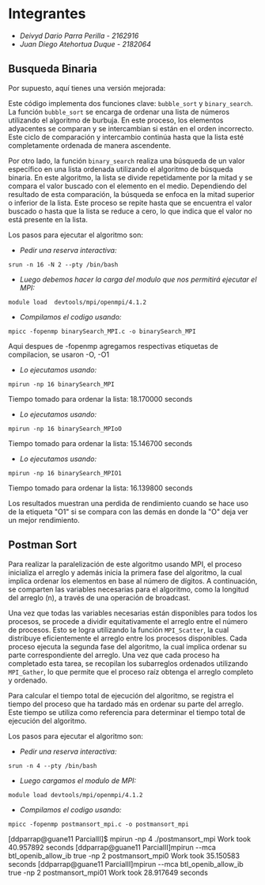 # Integrantes
* *Deivyd Dario Parra Perilla - 2162916*
* *Juan Diego Atehortua Duque - 2182064*

## Busqueda Binaria
Por supuesto, aquí tienes una versión mejorada:

Este código implementa dos funciones clave: `bubble_sort` y `binary_search`. La función `bubble_sort` se encarga de ordenar una lista de números utilizando el algoritmo de burbuja. En este proceso, los elementos adyacentes se comparan y se intercambian si están en el orden incorrecto. Este ciclo de comparación y intercambio continúa hasta que la lista esté completamente ordenada de manera ascendente.

Por otro lado, la función `binary_search` realiza una búsqueda de un valor específico en una lista ordenada utilizando el algoritmo de búsqueda binaria. En este algoritmo, la lista se divide repetidamente por la mitad y se compara el valor buscado con el elemento en el medio. Dependiendo del resultado de esta comparación, la búsqueda se enfoca en la mitad superior o inferior de la lista. Este proceso se repite hasta que se encuentra el valor buscado o hasta que la lista se reduce a cero, lo que indica que el valor no está presente en la lista.

Los pasos para ejecutar el algoritmo son:

* *Pedir una reserva interactiva:*

```
srun -n 16 -N 2 --pty /bin/bash
```

* *Luego debemos hacer la carga del modulo que nos permitirá ejecutar el MPI:*
```
module load  devtools/mpi/openmpi/4.1.2
```

* *Compilamos el codigo usando:* 
```
mpicc -fopenmp binarySearch_MPI.c -o binarySearch_MPI
```
Aqui despues de -fopenmp agregamos respectivas etiquetas de compilacion, se usaron -O, -O1

* *Lo ejecutamos usando:*
```
mpirun -np 16 binarySearch_MPI
```
Tiempo tomado para ordenar la lista: 18.170000 seconds

* *Lo ejecutamos usando:*
```
mpirun -np 16 binarySearch_MPIoO
```
Tiempo tomado para ordenar la lista: 15.146700 seconds

* *Lo ejecutamos usando:* 
```
mpirun -np 16 binarySearch_MPIO1
```
Tiempo tomado para ordenar la lista: 16.139800 seconds

Los resultados muestran una perdida de rendimiento cuando se hace uso de la etiqueta "O1" si se compara con las demás en donde la "O" deja ver un mejor rendimiento.

## Postman Sort
Para realizar la paralelización de este algoritmo usando MPI, el proceso inicializa el arreglo y además inicia la primera fase del algoritmo, la cual implica ordenar los elementos en base al número de dígitos. 
A continuación, se comparten las variables necesarias para el algoritmo, como la longitud del arreglo (n), a través de una operación de broadcast.

Una vez que todas las variables necesarias están disponibles para todos los procesos, se procede a dividir equitativamente el arreglo entre el número de procesos. Esto se logra utilizando la función `MPI_Scatter`, la cual distribuye eficientemente el arreglo entre los procesos disponibles. Cada proceso ejecuta la segunda fase del algoritmo, la cual implica ordenar su parte correspondiente del arreglo. Una vez que cada proceso ha completado esta tarea, se recopilan los subarreglos ordenados utilizando `MPI_Gather`, lo que permite que el proceso raíz obtenga el arreglo completo y ordenado.

Para calcular el tiempo total de ejecución del algoritmo, se registra el tiempo del proceso que ha tardado más en ordenar su parte del arreglo. Este tiempo se utiliza como referencia para determinar el tiempo total de ejecución del algoritmo.

Los pasos para ejecutar el algoritmo son:

* *Pedir una reserva interactiva:*
```
srun -n 4 --pty /bin/bash
```

* *Luego cargamos el modulo de MPI:*
```
module load devtools/mpi/openmpi/4.1.2 
```

* *Compilamos el codigo usando:*
```
mpicc -fopenmp postmansort_mpi.c -o postmansort_mpi
```

[ddparrap@guane11 ParcialII]$ mpirun -np 4 ./postmansort_mpi
Work took 40.957892 seconds
[ddparrap@guane11 ParcialII]mpirun --mca btl_openib_allow_ib true -np 2 postmansort_mpi0
Work took 35.150583 seconds
[ddparrap@guane11 ParcialII]mpirun --mca btl_openib_allow_ib true -np 2 postmansort_mpi01
Work took 28.917649 seconds

